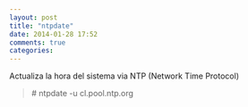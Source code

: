 ```yaml
---
layout: post
title: "ntpdate"
date: 2014-01-28 17:52
comments: true
categories: 
---
```

Actualiza la hora del sistema via NTP (Network Time Protocol)

>\# ntpdate -u cl.pool.ntp.org

